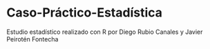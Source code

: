 # Caso-Práctico-Estadística
Estudio estadístico realizado con R por Diego Rubio Canales y Javier Peirotén Fontecha
